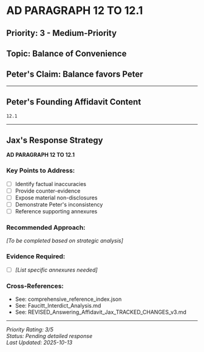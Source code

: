 # AD PARAGRAPH 12 TO 12.1

## Priority: 3 - Medium-Priority

## Topic: Balance of Convenience

## Peter's Claim: Balance favors Peter

---

## Peter's Founding Affidavit Content

```
12.1
```

---

## Jax's Response Strategy

**AD PARAGRAPH 12 TO 12.1**

### Key Points to Address:
- [ ] Identify factual inaccuracies
- [ ] Provide counter-evidence
- [ ] Expose material non-disclosures
- [ ] Demonstrate Peter's inconsistency
- [ ] Reference supporting annexures

### Recommended Approach:
*[To be completed based on strategic analysis]*

### Evidence Required:
- [ ] *[List specific annexures needed]*

### Cross-References:
- See: comprehensive_reference_index.json
- See: Faucitt_Interdict_Analysis.md
- See: REVISED_Answering_Affidavit_Jax_TRACKED_CHANGES_v3.md

---

*Priority Rating: 3/5*  
*Status: Pending detailed response*  
*Last Updated: 2025-10-13*
